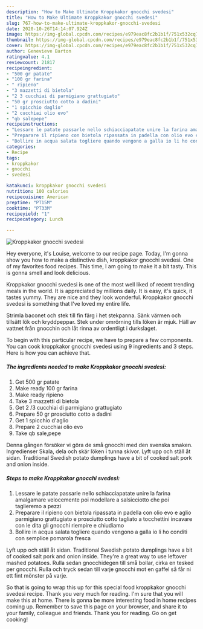 ```yaml
---
description: "How to Make Ultimate Kroppkakor gnocchi svedesi"
title: "How to Make Ultimate Kroppkakor gnocchi svedesi"
slug: 767-how-to-make-ultimate-kroppkakor-gnocchi-svedesi
date: 2020-10-26T14:14:07.924Z
image: https://img-global.cpcdn.com/recipes/e979eac8fc2b1b1f/751x532cq70/kroppkakor-gnocchi-svedesi-recipe-main-photo.jpg
thumbnail: https://img-global.cpcdn.com/recipes/e979eac8fc2b1b1f/751x532cq70/kroppkakor-gnocchi-svedesi-recipe-main-photo.jpg
cover: https://img-global.cpcdn.com/recipes/e979eac8fc2b1b1f/751x532cq70/kroppkakor-gnocchi-svedesi-recipe-main-photo.jpg
author: Genevieve Barton
ratingvalue: 4.1
reviewcount: 21817
recipeingredient:
- "500 gr patate"
- "100 gr farina"
- " ripieno"
- "3 mazzetti di bietola"
- "2 3 cucchiai di parmigiano grattugiato"
- "50 gr prosciutto cotto a dadini"
- "1 spicchio daglio"
- "2 cucchiai olio evo"
- "qb salepepe"
recipeinstructions:
- "Lessare le patate passarle nello schiacciapatate unire la farina amalgamare velocemente poi modellare a salsicciotto che poi taglieremo a pezzi"
- "Preparare il ripieno con bietola ripassata in padella con olio evo e aglio parmigiano grattugiato e prosciutto cotto tagliato a tocchettini incavare con le dita gli gnocchi riempire e chiudiamo"
- "Bollire in acqua salata togliere quando vengono a galla io li ho conditi con semplice pomarola fresca"
categories:
- Recipe
tags:
- kroppkakor
- gnocchi
- svedesi

katakunci: kroppkakor gnocchi svedesi 
nutrition: 100 calories
recipecuisine: American
preptime: "PT15M"
cooktime: "PT33M"
recipeyield: "1"
recipecategory: Lunch

---
```



![Kroppkakor gnocchi svedesi](https://img-global.cpcdn.com/recipes/e979eac8fc2b1b1f/751x532cq70/kroppkakor-gnocchi-svedesi-recipe-main-photo.jpg)

Hey everyone, it's Louise, welcome to our recipe page. Today, I'm gonna show you how to make a distinctive dish, kroppkakor gnocchi svedesi. One of my favorites food recipes. This time, I am going to make it a bit tasty. This is gonna smell and look delicious.

Kroppkakor gnocchi svedesi is one of the most well liked of recent trending meals in the world. It is appreciated by millions daily. It is easy, it's quick, it tastes yummy. They are nice and they look wonderful. Kroppkakor gnocchi svedesi is something that I've loved my entire life.

Strimla baconet och stek till fin färg i het stekpanna. Sänk värmen och tillsätt lök och kryddpeppar. Stek under omrörning tills löken är mjuk. Häll av vattnet från gnocchin och låt rinna av ordentligt i durkslaget.


To begin with this particular recipe, we have to prepare a few components. You can cook kroppkakor gnocchi svedesi using 9 ingredients and 3 steps. Here is how you can achieve that.

<!--inarticleads1-->

##### The ingredients needed to make Kroppkakor gnocchi svedesi:

1. Get 500 gr patate
1. Make ready 100 gr farina
1. Make ready  ripieno
1. Take 3 mazzetti di bietola
1. Get 2 /3 cucchiai di parmigiano grattugiato
1. Prepare 50 gr prosciutto cotto a dadini
1. Get 1 spicchio d&#39;aglio
1. Prepare 2 cucchiai olio evo
1. Take qb sale,pepe


Denna gången försöker vi göra de små gnocchi med den svenska smaken. Ingredienser Skala, dela och skär löken i tunna skivor. Lyft upp och ställ åt sidan. Traditional Swedish potato dumplings have a bit of cooked salt pork and onion inside. 

<!--inarticleads2-->

##### Steps to make Kroppkakor gnocchi svedesi:

1. Lessare le patate passarle nello schiacciapatate unire la farina amalgamare velocemente poi modellare a salsicciotto che poi taglieremo a pezzi
1. Preparare il ripieno con bietola ripassata in padella con olio evo e aglio parmigiano grattugiato e prosciutto cotto tagliato a tocchettini incavare con le dita gli gnocchi riempire e chiudiamo
1. Bollire in acqua salata togliere quando vengono a galla io li ho conditi con semplice pomarola fresca


Lyft upp och ställ åt sidan. Traditional Swedish potato dumplings have a bit of cooked salt pork and onion inside. They&#39;re a great way to use leftover mashed potatoes. Rulla sedan gnocchidegen till små bollar, cirka en tesked per gnocchi. Rulla och tryck sedan till varje gnocchi mot en gaffel så får ni ett fint mönster på varje. 

So that is going to wrap this up for this special food kroppkakor gnocchi svedesi recipe. Thank you very much for reading. I'm sure that you will make this at home. There is gonna be more interesting food in home recipes coming up. Remember to save this page on your browser, and share it to your family, colleague and friends. Thank you for reading. Go on get cooking!
